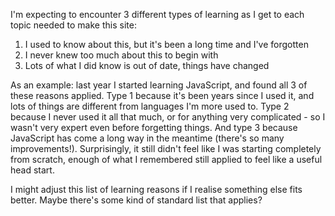I'm expecting to encounter 3 different types of learning as I get to each topic needed to make this site:

1.  I used to know about this, but it's been a long time and I've forgotten
2.  I never knew too much about this to begin with
3.  Lots of what I did know is out of date, things have changed

As an example: last year I started learning JavaScript, and found all 3 of these reasons applied. Type 1 because it's been years since I used it, and lots of things are different from languages I'm more used to. Type 2 because I never used it all that much, or for anything very complicated - so I wasn't very expert even before forgetting things. And type 3 because JavaScript has come a long way in the meantime (there's so many improvements!). Surprisingly, it still didn't feel like I was starting completely from scratch, enough of what I remembered still applied to feel like a useful head start.

I might adjust this list of learning reasons if I realise something else fits better. Maybe there's some kind of standard list that applies?

